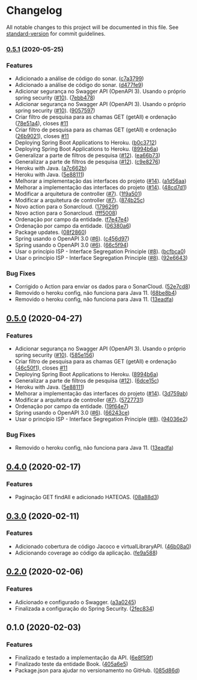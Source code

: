 # Changelog

All notable changes to this project will be documented in this file. See [standard-version](https://github.com/conventional-changelog/standard-version) for commit guidelines.

### [0.5.1](https://github.com/danielso2007/virtualLibraryAPI/compare/v0.4.0...v0.5.1) (2020-05-25)


### Features

* Adicionado a análise de código do sonar. ([c7a3799](https://github.com/danielso2007/virtualLibraryAPI/commit/c7a379978495ff267ced90e9d88ba411703f9863))
* Adicionado a análise de código do sonar. ([d477fe9](https://github.com/danielso2007/virtualLibraryAPI/commit/d477fe9c46a08954e64ee49e638b9623624c0454))
* Adicionar segurança no Swagger API (OpenAPI 3). Usando o próprio spring security ([#10](https://github.com/danielso2007/virtualLibraryAPI/issues/10)). ([7ebb478](https://github.com/danielso2007/virtualLibraryAPI/commit/7ebb478d7b68ee50dd3154050be3f553443059f8))
* Adicionar segurança no Swagger API (OpenAPI 3). Usando o próprio spring security ([#10](https://github.com/danielso2007/virtualLibraryAPI/issues/10)). ([9057597](https://github.com/danielso2007/virtualLibraryAPI/commit/905759732348f9d0f88a7034497955b23f31cb01))
* Criar filtro de pesquisa para as chamas GET (getAll) e ordenação ([78e51a4](https://github.com/danielso2007/virtualLibraryAPI/commit/78e51a454335ffa10c5d62a68136ce9897f56594)), closes [#11](https://github.com/danielso2007/virtualLibraryAPI/issues/11)
* Criar filtro de pesquisa para as chamas GET (getAll) e ordenação ([26b9021](https://github.com/danielso2007/virtualLibraryAPI/commit/26b9021764fa12412704d25e351c0e0d4be2463e)), closes [#11](https://github.com/danielso2007/virtualLibraryAPI/issues/11)
* Deploying Spring Boot Applications to Heroku. ([b0c3712](https://github.com/danielso2007/virtualLibraryAPI/commit/b0c3712d831156047add0232e4c96ce966f9879c))
* Deploying Spring Boot Applications to Heroku. ([8994b6a](https://github.com/danielso2007/virtualLibraryAPI/commit/8994b6a4dca2bb158daf7c21ed6eefcafb84ddf3))
* Generalizar a parte de filtros de pesquisa ([#12](https://github.com/danielso2007/virtualLibraryAPI/issues/12)). ([ea66b73](https://github.com/danielso2007/virtualLibraryAPI/commit/ea66b73222665665eaf2dd689581cdd92977a796))
* Generalizar a parte de filtros de pesquisa ([#12](https://github.com/danielso2007/virtualLibraryAPI/issues/12)). ([c9e8276](https://github.com/danielso2007/virtualLibraryAPI/commit/c9e8276fc68a76c74e5f350078b956df4d192f05))
* Heroku with Java. ([a7c662b](https://github.com/danielso2007/virtualLibraryAPI/commit/a7c662b78101f39cbe8b0156fe3083930da58882))
* Heroku with Java. ([5e88111](https://github.com/danielso2007/virtualLibraryAPI/commit/5e881113665e66e631aa03d493f97cfe34c74403))
* Melhorar a implementação das interfaces do projeto ([#14](https://github.com/danielso2007/virtualLibraryAPI/issues/14)). ([a1d56aa](https://github.com/danielso2007/virtualLibraryAPI/commit/a1d56aabded0d5f634be5e848f7c8a174d0952fc))
* Melhorar a implementação das interfaces do projeto ([#14](https://github.com/danielso2007/virtualLibraryAPI/issues/14)). ([48cd7d1](https://github.com/danielso2007/virtualLibraryAPI/commit/48cd7d1896bb4e3a23e7945f137f6ceba81e7fbf))
* Modificar a arquitetura de controller ([#7](https://github.com/danielso2007/virtualLibraryAPI/issues/7)). ([1f9a501](https://github.com/danielso2007/virtualLibraryAPI/commit/1f9a501ecc1ac6379a9df30842b27b703eb6b14d))
* Modificar a arquitetura de controller ([#7](https://github.com/danielso2007/virtualLibraryAPI/issues/7)). ([874b25c](https://github.com/danielso2007/virtualLibraryAPI/commit/874b25c0b1753c61e09ba9498348b95576a0b6d5))
* Novo action para o Sonarcloud. ([179629f](https://github.com/danielso2007/virtualLibraryAPI/commit/179629fe2ed6689b717ca7bec3ec4ac148d15da6))
* Novo action para o Sonarcloud. ([fff5008](https://github.com/danielso2007/virtualLibraryAPI/commit/fff5008de0ee23bca770b81d0bbfb15fc8d1a608))
* Ordenação por campo da entidade. ([f7e47e4](https://github.com/danielso2007/virtualLibraryAPI/commit/f7e47e48481d131c935d1e72df924541d3fe821b))
* Ordenação por campo da entidade. ([06380a6](https://github.com/danielso2007/virtualLibraryAPI/commit/06380a6d3747a0fc8f62ad0277d80f857c04330d))
* Package updates. ([08f2860](https://github.com/danielso2007/virtualLibraryAPI/commit/08f2860b5e1c42c506bbcf27d7115a938c9e8d35))
* Spring usando o OpenAPI 3.0 ([#6](https://github.com/danielso2007/virtualLibraryAPI/issues/6)). ([c456d97](https://github.com/danielso2007/virtualLibraryAPI/commit/c456d9730739819d38536593ca838b9039f104bd))
* Spring usando o OpenAPI 3.0 ([#6](https://github.com/danielso2007/virtualLibraryAPI/issues/6)). ([66c5f94](https://github.com/danielso2007/virtualLibraryAPI/commit/66c5f943ffb87e3141366b32e6817d8f32ead01c))
* Usar o princípio ISP - Interface Segregation Principle ([#8](https://github.com/danielso2007/virtualLibraryAPI/issues/8)). ([bcfbca0](https://github.com/danielso2007/virtualLibraryAPI/commit/bcfbca0d328f5e5cb7f8cd7ab9a2b16b0a9c023d))
* Usar o princípio ISP - Interface Segregation Principle ([#8](https://github.com/danielso2007/virtualLibraryAPI/issues/8)). ([92e6643](https://github.com/danielso2007/virtualLibraryAPI/commit/92e66436b760f009cc5daf79af13b69b613e06a1))


### Bug Fixes

* Corrigido o Action para enviar os dados para o SonarCloud. ([52e7cd8](https://github.com/danielso2007/virtualLibraryAPI/commit/52e7cd8aadebf4398de34bcc0455bc17e691546d))
* Removido o heroku config, não funciona para Java 11. ([68be8b4](https://github.com/danielso2007/virtualLibraryAPI/commit/68be8b4797d90b122ff38d26a01c556a4a6522f2))
* Removido o heroku config, não funciona para Java 11. ([13eadfa](https://github.com/danielso2007/virtualLibraryAPI/commit/13eadfa543687cfdb630f7b9d6bded56b8135f0d))

## [0.5.0](https://github.com/danielso2007/virtualLibraryAPI/compare/v0.4.0...v0.5.0) (2020-04-27)


### Features

* Adicionar segurança no Swagger API (OpenAPI 3). Usando o próprio spring security ([#10](https://github.com/danielso2007/virtualLibraryAPI/issues/10)). ([585e156](https://github.com/danielso2007/virtualLibraryAPI/commit/585e1563af970aa516390a95a3d1d0bb294b7230))
* Criar filtro de pesquisa para as chamas GET (getAll) e ordenação ([46c50f1](https://github.com/danielso2007/virtualLibraryAPI/commit/46c50f13b74fc3810410e900c6040670e3489a62)), closes [#11](https://github.com/danielso2007/virtualLibraryAPI/issues/11)
* Deploying Spring Boot Applications to Heroku. ([8994b6a](https://github.com/danielso2007/virtualLibraryAPI/commit/8994b6a4dca2bb158daf7c21ed6eefcafb84ddf3))
* Generalizar a parte de filtros de pesquisa ([#12](https://github.com/danielso2007/virtualLibraryAPI/issues/12)). ([6dce15c](https://github.com/danielso2007/virtualLibraryAPI/commit/6dce15c9f605a32bde2bdc209c95c4c959481abd))
* Heroku with Java. ([5e88111](https://github.com/danielso2007/virtualLibraryAPI/commit/5e881113665e66e631aa03d493f97cfe34c74403))
* Melhorar a implementação das interfaces do projeto ([#14](https://github.com/danielso2007/virtualLibraryAPI/issues/14)). ([3d759ab](https://github.com/danielso2007/virtualLibraryAPI/commit/3d759abfe9332dd5911df9cdad154e57977aa0a3))
* Modificar a arquitetura de controller ([#7](https://github.com/danielso2007/virtualLibraryAPI/issues/7)). ([5727731](https://github.com/danielso2007/virtualLibraryAPI/commit/57277311a285dccf59bdbf6f5c8ac021200045ed))
* Ordenação por campo da entidade. ([19f64e7](https://github.com/danielso2007/virtualLibraryAPI/commit/19f64e7bdcd92518373ef5e442f0999b8125bbba))
* Spring usando o OpenAPI 3.0 ([#6](https://github.com/danielso2007/virtualLibraryAPI/issues/6)). ([66243ce](https://github.com/danielso2007/virtualLibraryAPI/commit/66243ce892988e59e8779922b6cc10216b9b8652))
* Usar o princípio ISP - Interface Segregation Principle ([#8](https://github.com/danielso2007/virtualLibraryAPI/issues/8)). ([94036e2](https://github.com/danielso2007/virtualLibraryAPI/commit/94036e2497a4f24c5a5ac889e7d355d0884b678b))


### Bug Fixes

* Removido o heroku config, não funciona para Java 11. ([13eadfa](https://github.com/danielso2007/virtualLibraryAPI/commit/13eadfa543687cfdb630f7b9d6bded56b8135f0d))

## [0.4.0](https://github.com/danielso2007/virtualLibraryAPI/compare/v0.3.0...v0.4.0) (2020-02-17)


### Features

* Paginação GET findAll e adicionado HATEOAS. ([08a88d3](https://github.com/danielso2007/virtualLibraryAPI/commit/08a88d3d2a63ef17d2e118d588da1a17357e9cde))

## [0.3.0](https://github.com/danielso2007/virtualLibraryAPI/compare/v0.2.0...v0.3.0) (2020-02-11)


### Features

* Adicionado cobertura de código Jacoco e virtualLibraryAPI. ([46b08a0](https://github.com/danielso2007/virtualLibraryAPI/commit/46b08a0888bad47d3ff36adb5274d4b88b5dd36c))
* Adicionando coverage ao código da aplicação. ([fe9a588](https://github.com/danielso2007/virtualLibraryAPI/commit/fe9a588333af13ac1ded963e878738a647ab645d))

## [0.2.0](https://github.com/danielso2007/virtualLibraryAPI/compare/v0.1.0...v0.2.0) (2020-02-06)


### Features

* Adicionado e configurado o Swagger. ([a3a0245](https://github.com/danielso2007/virtualLibraryAPI/commit/a3a024596cad051c9363f49f3d97f0360aaec709))
* Finalizada a configuração do Spring Security. ([2fec834](https://github.com/danielso2007/virtualLibraryAPI/commit/2fec834c5b986886b870f66c8b5086c886355c86))

## 0.1.0 (2020-02-03)


### Features

* Finalizado e testado a implementação da API. ([6e8f59f](https://github.com/danielso2007/virtualLibraryAPI/commit/6e8f59fcefe0206dc80b528a9a5db8da00f659b3))
* Finalizado teste da entidade Book. ([405a6e5](https://github.com/danielso2007/virtualLibraryAPI/commit/405a6e54d25dfd3b9df97c83a3a2a04a04c2f451))
* Package.json para ajudar no versionamento no GitHub. ([085d86d](https://github.com/danielso2007/virtualLibraryAPI/commit/085d86d16dda0b12e6dcc96407b2583fb0b026dd))
